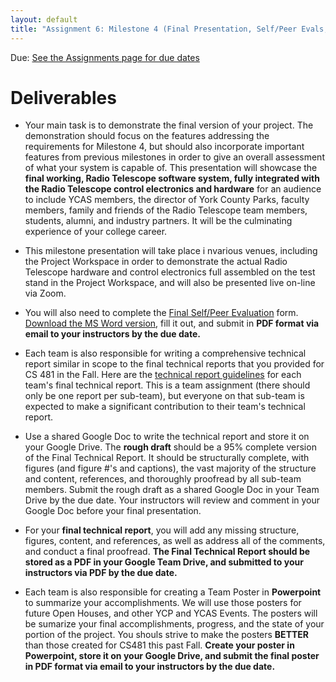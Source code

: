 ```yaml
---
layout: default
title: "Assignment 6: Milestone 4 (Final Presentation, Self/Peer Evals, Technical Reports, and Posters)"
---
```


Due: [See the Assignments page for due dates](../assign/index.html)


# Deliverables

* Your main task is to demonstrate the final version of your project.  The demonstration should focus on the features addressing the requirements for Milestone 4, but should also incorporate important features from previous milestones in order to give an overall assessment of what your system is capable of.  This presentation will showcase the **final working, Radio Telescope software system, fully integrated with the Radio Telescope control electronics and hardware** for an audience to include YCAS members, the director of York County Parks, faculty members, family and friends of the Radio Telescope team members, students, alumni, and industry partners.  It will be the culminating experience of your college career.

* This milestone presentation will take place i nvarious venues, including the Project Workspace in order to demonstrate the actual Radio Telescope hardware and control electronics full assembled on the test stand in the Project Workspace, and will also be presented live on-line via Zoom.

* You will also need to complete the [Final Self/Peer Evaluation](PeerEval-RadioTelescope-Sp21-final.pdf) form.  [Download the MS Word version](PeerEval-RadioTelescope-Sp21-final.doc), fill it out, and submit in **PDF format via email to your instructors by the due date.**

* Each team is also responsible for writing a comprehensive technical report similar in scope to the final  technical reports that you provided for CS 481 in the Fall.  Here are the [technical report guidelines](finalreport.html) for each team's final technical report.  This is a team assignment (there should only be one report per sub-team), but everyone on that sub-team is expected to make a significant contribution to their team's technical report.

* Use a shared Google Doc to write the technical report and store it on your Google Drive.  The **rough draft** should be a 95% complete version of the Final Technical Report.  It should be structurally complete, with figures (and figure #'s and captions), the vast majority of the structure and content, references, and thoroughly proofread by all sub-team members.  Submit the rough draft as a shared Google Doc in your Team Drive by the due date.  Your instructors will review and comment in your Google Doc before your final presentation.

* For your **final technical report**, you will add any missing structure, figures, content, and references, as well as address all of the comments, and conduct a final proofread.  **The Final Technical Report should be stored as a PDF in your Google Team Drive, and submitted to your instructors via PDF by the due date.**

* Each team is also responsible for creating a Team Poster in **Powerpoint** to summarize your accomplishments.  We will use those posters for future Open Houses, and other YCP and YCAS Events.  The posters will be sumarize your final accomplishments, progress, and the state of your portion of the project.  You shouls strive to make the posters **BETTER** than those created for CS481 this past Fall.  **Create your poster in Powerpoint, store it on your Google Drive, and submit the final poster in PDF format via email to your instructors by the due date.**

<!-- vim:set wrap: -->
<!-- vim:set linebreak: -->
<!-- vim:set nolist: -->
